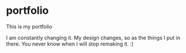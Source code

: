 # portfolio
This is my portfolio

I am constantly changing it. My design changes, so as the things I put in there. You never know when I will stop remaking it. :)
